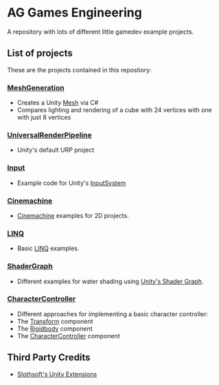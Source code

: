 # AG Games Engineering
A repository with lots of different little gamedev example projects.

## List of projects
These are the projects contained in this repostiory:

### [MeshGeneration](Assets/MeshGeneration)
- Creates a Unity [Mesh](https://docs.unity3d.com/ScriptReference/Mesh.html) via C#
- Compares lighting and rendering of a cube with 24 vertices with one with just 8 vertices

### [UniversalRenderPipeline](Assets/UniversalRenderPipeline)
- Unity's default URP project

### [Input](Assets/Input)
- Example code for Unity's [InputSystem](https://docs.unity3d.com/Packages/com.unity.inputsystem)

### [Cinemachine](Assets/Cinemachine)
- [Cinemachine](https://docs.unity3d.com/Packages/com.unity.cinemachine@2.1/manual/index.html) examples for 2D projects.

### [LINQ](Assets/LINQ)
- Basic [LINQ](https://docs.microsoft.com/en-us/dotnet/csharp/programming-guide/concepts/linq/) examples.

### [ShaderGraph](Assets/ShaderGraph)
- Different examples for water shading using [Unity's Shader Graph](https://unity.com/features/shader-graph).

### [CharacterController](Assets/CharacterController)
- Different approaches for implementing a basic character controller:
- The [Transform](https://docs.unity3d.com/ScriptReference/Transform.html) component
- The [Rigidbody](https://docs.unity3d.com/ScriptReference/Rigidbody.html) component
- The [CharacterController](https://docs.unity3d.com/ScriptReference/CharacterController.html) component

## Third Party Credits
- [Slothsoft's Unity Extensions](https://openupm.com/packages/net.slothsoft.unity-extensions/)
